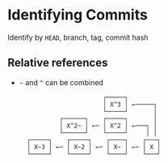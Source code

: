# Identifying Commits

Identify by `HEAD`, branch, tag, commit hash

## Relative references

- `~` and `^` can be combined

  ```text
                         ┌─────┐
                         │ X^3 │ ←─────┐
                         └─────┘       │
             ┌──────┐    ┌─────┐       │
             │ X^2~ │ ←─ │ X^2 │ ←───┐ │
             └──────┘    └─────┘     │ │
    ┌─────┐    ┌─────┐    ┌────┐    ┌───┐
    │ X~3 │ ←─ │ X~2 │ ←─ │ X~ │ ←─ │ X │
    └─────┘    └─────┘    └────┘    └───┘
  ```
